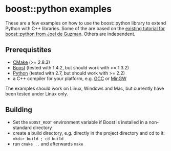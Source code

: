 
# boost::python examples

These are a few examples on how to use the boost::python library to extend Python with C++ libraries.
Some of the are based on the [existing tutorial for boost::python from Joel de Guzman](http://www.boost.org/doc/libs/1_46_1/libs/python/doc/tutorial/doc/html/index.html "Boost.Python tutorial").
Others are independent.

## Prerequistites

+ [CMake](http://www.cmake.org "CMake project page") (>= 2.8.3)
+ [Boost](http://www.boost.org/ "Boost project page") (tested with 1.4.2, but should work with >= 1.3.2)
+ [Python](http://www.python.org "Python home page") (tested with 2.7, but should work with >= 2.2)
+ a C++ compiler for your platform, e.g. [GCC](http://gcc.gnu.org "GCC home") or [MinGW](http://www.mingw.org "Minimalist GNU for Windows")

The examples should work on Linux, Windows and Mac, but currently have been tested under Linux only.

## Building

+ Set the `BOOST_ROOT` environment variable if Boost is installed in a non-standard directory
+ create a build directory, e.g. directly in the project directory and cd to it: `mkdir build ; cd build`
+ run `cmake ..` and afterwards `make`

